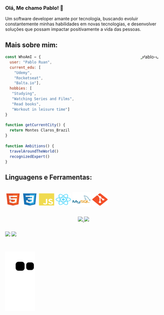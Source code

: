 ### Olá, Me chamo Pablo! 👋
Um software developer amante por tecnologia, buscando evoluir constantemente minhas habilidades em novas tecnologias, e desenvolver soluções que possam impactar positivamente a vida das pessoas.
## **Mais sobre mim:**
<img align="right" alt="Pablo-Gif" height="180" style="border-radius:50px;" src="https://miro.medium.com/max/680/0*7Q3yvSIv_t0ioJ-Z.gif"/>

  ```Javascript
  const WhoAmI = {
    user: "Pablo Ruan",
    current_edu: [
      "Udemy",
      "Rocketseat",
      "Balta.io"],
    hobbies: [
     "Studying",
     "Watching Series and Films",
     "Read books",
     "Workout in leisure time"]
}
	
 function getCurrentCity() {
	return Montes Claros_Brazil
 }
	
function Ambitions() {
	travelAroundTheWorld()
	recognizedExpert()
} 
  ```

  
## **Linguagens e Ferramentas:** 
  
<div style="display: inline_block"><br>
  <img align="center" alt="Pablo-HTML" height="40" width="50" src="https://raw.githubusercontent.com/devicons/devicon/master/icons/html5/html5-original.svg">
  <img align="center" alt="Pablo-CSS" height="40" width="50" src="https://raw.githubusercontent.com/devicons/devicon/master/icons/css3/css3-original.svg">
  <img align="center" alt="Pablo-Js" height="40" width="50" src="https://raw.githubusercontent.com/devicons/devicon/master/icons/javascript/javascript-plain.svg">
  <img align="center" alt="Pablo-React-Native" height="40" width="50" src="https://github.com/devicons/devicon/blob/master/icons/react/react-original.svg">
  <img align="center" alt="Pablo-MySQL" height="50" width="60" src="https://github.com/devicons/devicon/blob/master/icons/mysql/mysql-original-wordmark.svg">
  <img align="center" alt="Pablo-Git" height="40" width="50" src="https://github.com/devicons/devicon/blob/master/icons/git/git-original.svg">
</div>

##

<div align="center">
  <a href="https://github.com/PabloRuanP">
  <img height="190em" src="https://github-readme-stats.vercel.app/api/?username=PabloRuanP&show_icons=true&theme=github_dark&include_all_commits=true&count_private=true"/>
  <img height="190em" src="https://github-readme-stats.vercel.app/api/top-langs/?username=PabloRuanP&theme=github_dark&hide_langs_below=1"/> 
</div>

##
<p align="left">
  <a target="_blank" href="https://www.linkedin.com/in/pablo-ruan-a3ba50232/" alt="Linkedin">
  <img src="https://img.shields.io/badge/-LinkedIn-%230077B5?style=for-the-badge&logo=linkedin&logoColor=white" target="_blank"></a> 
 
   <a target="_blank" href="mailto:pablommoc@gmail.com" alt="Gmail">
  <img src="https://img.shields.io/badge/Gmail-D14836?style=for-the-badge&logo=gmail&logoColor=white"</a>
</p>
<br>

![Snake animation](https://github.com/PabloRuanP/PabloRuanP/blob/output/github-contribution-grid-snake.svg)
